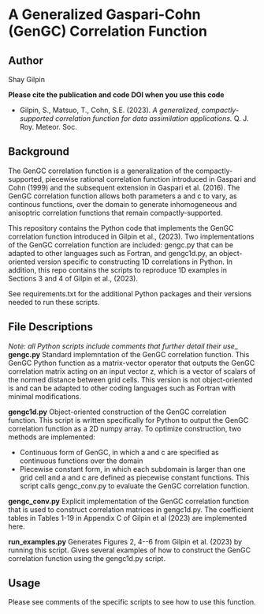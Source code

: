 # A Generalized Gaspari-Cohn (GenGC) Correlation Function

## Author
Shay Gilpin

**Please cite the publication and code DOI when you use this code**
- Gilpin, S., Matsuo, T., Cohn, S.E. (2023). _A generalized, compactly-supported correlation function for data assimilation applications._ Q. J. Roy. Meteor. Soc.


## Background
The GenGC correlation function is a generalization of the compactly-supported, piecewise rational correlation function introduced in Gaspari and Cohn (1999) and the subsequent extension in Gaspari et al. (2016). The GenGC correlation function allows both parameters a and c to vary, as continous functions, over the domain to generate inhomogeneous and anisoptric correlation functions that remain compactly-supported.

This repository contains the Python code that implements the GenGC correlation function introduced in Gilpin et al., (2023). Two implementations of the GenGC correlation function are included: gengc.py that can be adapted to other languages such as Fortran, and gengc1d.py, an object-oriented version specific to constructing 1D correlations in Python. In addition, this repo contains the scripts to reproduce 1D examples in Sections 3 and 4 of Gilpin et al., (2023).

See requirements.txt for the additional Python packages and their versions needed to run these scripts.


## File Descriptions
_Note: all Python scripts include comments that further detail their use__
**gengc.py**
Standard implemntation of the GenGC correlation function. This GenGC Python function as a matrix-vector operator that outputs the GenGC correlation matrix acting on an input vector z, which is a vector of scalars of the normed distance between grid cells. This version is not object-oriented is and can be adapted to other coding languages such as Fortran with minimal modifications.

**gengc1d.py**
Object-oriented construction of the GenGC correlation function. This script is written specifically for Python to output the GenGC correlation function as a 2D numpy array. To optimize construction, two methods are implemented:
- Continuous form of GenGC, in which a and c are specified as continuous functions over the domain
- Piecewise constant form, in which each subdomain is larger than one grid cell and a and c are defined as piecewise constant functions.
This script calls gengc_conv.py to evaluate the GenGC correlation function.

**gengc_conv.py**
Explicit implementation of the GenGC correlation function that is used to construct correlation matrices in gengc1d.py. The coefficient tables in Tables 1-19 in Appendix C of Gilpin et al (2023) are implemented here.

**run_examples.py**
Generates Figures 2, 4--6 from Gilpin et al. (2023) by running this script. Gives several examples of how to construct the GenGC correlation function using the gengc1d.py script.


## Usage
Please see comments of the specific scripts to see how to use this function.
